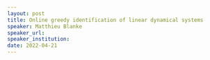 ```yaml
---
layout: post
title: Online greedy identification of linear dynamical systems
speaker: Matthieu Blanke
speaker_url:
speaker_institution:
date: 2022-04-21
---
```

